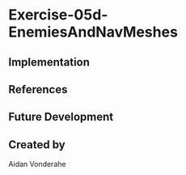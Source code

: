 # Exercise-05d-EnemiesAndNavMeshes


## Implementation

## References

## Future Development

## Created by
Aidan Vonderahe
